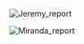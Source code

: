 ![Jeremy_report](https://github.com/Monye-Okechukwu/Detective_SQL_Challenge_2/assets/136334167/c381ec1b-5f69-47a8-9ec3-8ed41be3bb9b)

![Miranda_report](https://github.com/Monye-Okechukwu/Detective_SQL_Challenge_2/assets/136334167/0340db7d-4098-4f9b-b1a5-e3967bd9f370)
